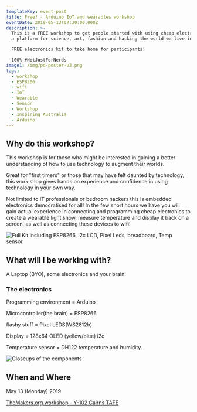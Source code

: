 ```yaml
---
templateKey: event-post
title: Free! - Arduino IoT and wearables workshop
eventDate: 2019-05-13T07:30:00.000Z
description: >-
  This is a FREE workshop to get people started with using cheap electronics as
  a platform for science, art, fashion and hacking the world we live in. 

  FREE electronics kit to take home for participants!

  100% #NotJustForNerds
image1: /img/pd-poster-v2.png
tags:
  - workshop
  - ESP8266
  - wifi
  - IoT
  - Wearable
  - Sensor
  - Workshop
  - Inspiring Australia
  - Arduino
---
```

## Why do this workshop?

This workshop is for those who might be interested in gaining a better understanding of how to use technology to augment their worlds. 

Great for "first timers" or those that may have felt daunted by technology, this work shop gives hands on experience and confidence in using technology in your own way.

Not limited to IT professionals or bedroom hackers this is embedded electronics democratised for all! In the few short hours we have you will gain actual experience in connecting and programming cheap electronics to create a wearable light show, measure temperature and display it back on a screen, as well as connecting these devices to wifi!

![Full Kit including ESP8266, i2c LCD, Pixel Leds, breadboard, Temp sensor.](/img/img_20190424_111835-en.png "Full Kit")

## What will I be working with?

A Laptop (BYO), some electronics and your brain! 

### The electronics

Programming environment = Arduino

Microcontroller(the brain) = ESP8266

flashy stuff = Pixel LEDS(WS2812b)

Display =  128x64 OLED (yellow/blue) i2c

Temperature sensor = DH122 temperature and humidity.



![Closeups of the components](/img/img_20190424_111853-en-collage.jpg "The Line -up")

## When and Where

May 13 (Monday) 2019

[TheMakers.org workshop - Y-102 Cairns TAFE](https://themakers.org/contact)
